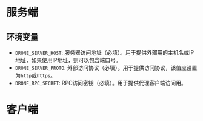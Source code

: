 # 服务端
## 环境变量
- `DRONE_SERVER_HOST`: 服务器访问地址（必填）。用于提供外部用的主机名或IP地址，如果使用IP地址，则可以包含端口号。
- `DRONE_SERVER_PROTO`: 外部访问协议（必填）。用于提供访问协议，该值应设置为`http`或`https`。
- `DRONE_RPC_SECRET`: RPC访问密钥（必填）。用于提供代理客户端访问用。

# 客户端